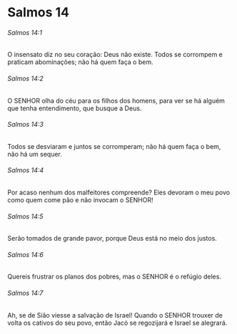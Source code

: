 # Salmos 14

###### Salmos 14:1

O insensato diz no seu coração: Deus não existe. Todos se corrompem e praticam abominações; não há quem faça o bem.

###### Salmos 14:2

O SENHOR olha do céu para os filhos dos homens, para ver se há alguém que tenha entendimento, que busque a Deus.

###### Salmos 14:3

Todos se desviaram e juntos se corromperam; não há quem faça o bem, não há um sequer.

###### Salmos 14:4

Por acaso nenhum dos malfeitores compreende? Eles devoram o meu povo como quem come pão e não invocam o SENHOR!

###### Salmos 14:5

Serão tomados de grande pavor, porque Deus está no meio dos justos.

###### Salmos 14:6

Quereis frustrar os planos dos pobres, mas o SENHOR é o refúgio deles.

###### Salmos 14:7

Ah, se de Sião viesse a salvação de Israel! Quando o SENHOR trouxer de volta os cativos do seu povo, então Jacó se regozijará e Israel se alegrará.


